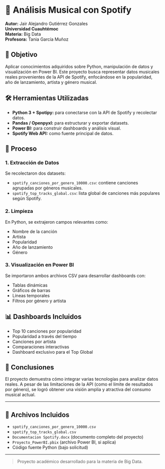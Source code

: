 # 🎵 Análisis Musical con Spotify

**Autor:** Jair Alejandro Gutiérrez Gonzales  
**Universidad Cuauhtémoc**  
**Materia:** Big Data  
**Profesora:** Tania García Muñoz  

## 📌 Objetivo

Aplicar conocimientos adquiridos sobre Python, manipulación de datos y visualización en Power BI. Este proyecto busca representar datos musicales reales provenientes de la API de Spotify, enfocándose en la popularidad, año de lanzamiento, artista y género musical.

## 🛠 Herramientas Utilizadas

- **Python 3 + Spotipy:** para conectarse con la API de Spotify y recolectar datos.
- **Pandas / Openpyxl:** para estructurar y exportar datasets.
- **Power BI:** para construir dashboards y análisis visual.
- **Spotify Web API:** como fuente principal de datos.

## 🧪 Proceso

### 1. Extracción de Datos
Se recolectaron dos datasets:
- `spotify_canciones_por_genero_10000.csv`: contiene canciones agrupadas por géneros musicales.
- `spotify_top_tracks_global.csv`: lista global de canciones más populares según Spotify.

### 2. Limpieza
En Python, se extrajeron campos relevantes como:
- Nombre de la canción
- Artista
- Popularidad
- Año de lanzamiento
- Género

### 3. Visualización en Power BI
Se importaron ambos archivos CSV para desarrollar dashboards con:
- Tablas dinámicas
- Gráficos de barras
- Líneas temporales
- Filtros por género y artista

## 📊 Dashboards Incluidos

- Top 10 canciones por popularidad
- Popularidad a través del tiempo
- Canciones por artista
- Comparaciones interactivas
- Dashboard exclusivo para el Top Global

## 📝 Conclusiones

El proyecto demuestra cómo integrar varias tecnologías para analizar datos reales. A pesar de las limitaciones de la API (como el límite de resultados por género), se logró obtener una visión amplia y atractiva del consumo musical actual.

---

## 📂 Archivos Incluidos

- `spotify_canciones_por_genero_10000.csv`
- `spotify_top_tracks_global.csv`
- `Documentacion Spotify.docx` (documento completo del proyecto)
- `Proyecto_PowerBI.pbix` (archivo Power BI, si aplica)
- Código fuente Python (bajo solicitud)

---

> Proyecto académico desarrollado para la materia de Big Data.
